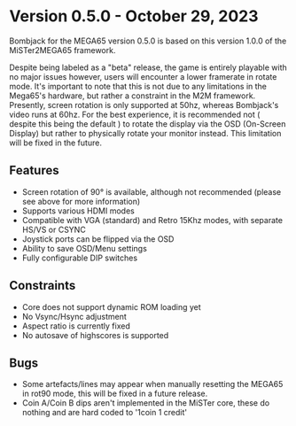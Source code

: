 Version 0.5.0 - October 29, 2023
================================

Bombjack for the MEGA65 version 0.5.0 is based on this version 1.0.0 of the MiSTer2MEGA65 framework.

Despite being labeled as a "beta" release, the game is entirely playable with no major issues however, users will encounter a lower framerate in rotate mode. It's important to note that this is not due to any limitations in the Mega65's hardware, but rather a constraint in the M2M framework. Presently, screen rotation is only supported at 50hz, whereas Bombjack's video runs at 60hz. For the best experience, it is recommended not ( despite this being the default ) to rotate the display via the OSD (On-Screen Display) but rather to physically rotate your monitor instead. This limitation will be fixed in the future.

## Features
* Screen rotation of 90° is available, although not recommended (please see above for more information)
* Supports various HDMI modes
* Compatible with VGA (standard) and Retro 15Khz modes, with separate HS/VS or CSYNC
* Joystick ports can be flipped via the OSD
* Ability to save OSD/Menu settings
* Fully configurable DIP switches

## Constraints 
* Core does not support dynamic ROM loading yet
* No Vsync/Hsync adjustment
* Aspect ratio is currently fixed
* No autosave of highscores is supported


## Bugs
* Some artefacts/lines may appear when manually resetting the MEGA65 in rot90 mode, this will be fixed in a future release.
* Coin A/Coin B dips aren't implemented in the MiSTer core, these do nothing and are hard coded to '1coin 1 credit'










